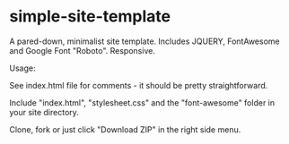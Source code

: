 # simple-site-template
A pared-down, minimalist site template. Includes JQUERY, FontAwesome and Google Font "Roboto". Responsive.


Usage:

See index.html file for comments - it should be pretty straightforward.

Include "index.html", "stylesheet.css" and the "font-awesome" folder in your site directory.

Clone, fork or just click "Download ZIP" in the right side menu.
